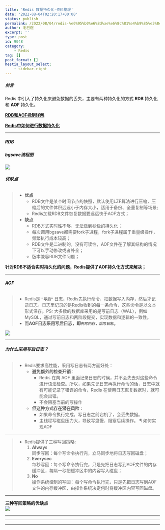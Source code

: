 ```yaml
---
title: 'Redis 数据持久化-资料整理'
date: '2022-08-04T02:20:17+00:00'
status: publish
permalink: /2022/08/04/redis-%e6%95%b0%e6%8d%ae%e6%8c%81%e4%b9%85%e5%8c%96-%e8%b5%84%e6%96%99%e6%95%b4%e7%90%86
author: 毛巳煜
excerpt: ''
type: post
id: 9048
category:
    - Redis
tag: []
post_format: []
hestia_layout_select:
    - sidebar-right
---
```

##### 前言

Redis 中引入了持久化来避免数据的丢失，主要有两种持久化的方式 **RDB** 持久化和 **AOF** 持久化。

**[RDB和AOF机制详解](https://pdai.tech/md/db/nosql-redis/db-redis-x-rdb-aof.html "RDB和AOF机制详解")**

**[Redis中如何进行数据持久化](https://boilingfrog.github.io/2022/01/07/redis%E4%B8%AD%E5%A6%82%E4%BD%95%E8%BF%9B%E8%A1%8C%E6%95%B0%E6%8D%AE%E6%8C%81%E4%B9%85%E5%8C%96/ "Redis中如何进行数据持久化")**

- - - - - -

##### **RDB**

##### bgsave流程图

[![](http://qiniu.dev-share.top/image/png/redis-rdb-01.png)](http://qiniu.dev-share.top/image/png/redis-rdb-01.png)

###### **优缺点**

> - **优点**
>   - RDB文件是某个时间节点的快照，默认使用LZF算法进行压缩，压缩后的文件体积远远小于内存大小，适用于备份、全量复制等场景;
>   - Redis加载RDB文件恢复数据要远远快于AOF方式；
> - **缺点**
>   - RDB方式实时性不够，无法做到秒级的持久化；
>   - 每次调用bgsave都需要fork子进程，fork子进程属于重量级操作，频繁执行成本较高；
>   - RDB文件是二进制的，没有可读性，AOF文件在了解其结构的情况下可以手动修改或者补全；
>   - 版本兼容RDB文件问题；

**针对RDB不适合实时持久化的问题，Redis提供了AOF持久化方式来解决；**

- - - - - -

###### **AOF**

> - Redis是 **`"写后"`** 日志，Redis先执行命令，把数据写入内存，然后才记录日志。日志里记录的是Redis收到的每一条命令，这些命令是以文本形式保存。PS: 大多数的数据库采用的是写前日志（WAL），例如MySQL，通过写前日志和两阶段提交，实现数据和逻辑的一致性。
> - 而**AOF日志采用写后日志，即`先写内存，后写日志`。**

[![](http://qiniu.dev-share.top/image/jpg/redis-aof-01.jpg)](http://qiniu.dev-share.top/image/jpg/redis-aof-01.jpg)

- - - - - -

###### **为什么采用写后日志？**

> - Redis要求高性能，采用写日志有两方面好处： 
>   - **避免额外的检查开销**： 
>       - Redis 在向 AOF 里面记录日志的时候，并不会先去对这些命令进行语法检查。所以，如果先记日志再执行命令的话，日志中就有可能记录了错误的命令，Redis 在使用日志恢复数据时，就可能会出错。
>       - 不会阻塞当前的写操作
>   - **但这种方式存在潜在风险**： 
>       - 如果命令执行完成，写日志之前宕机了，会丢失数据。
>       - 主线程写磁盘压力大，导致写盘慢，阻塞后续操作。 ¶ 如何实现AOF

- - - - - -

> - Redis提供了三种写回策略: 
>   1. **Always**  
>        同步写回：每个写命令执行完，立马同步地将日志写回磁盘；
>   2. **Everysec**  
>        每秒写回：每个写命令执行完，只是先把日志写到AOF文件的内存缓冲区，每隔一秒把缓冲区中的内容写入磁盘；
>   3. **No**  
>        操作系统控制的写回：每个写命令执行完，只是先把日志写到AOF文件的内存缓冲区，由操作系统决定何时将缓冲区内容写回磁盘。

- - - - - -

**三种写回策略的优缺点**  
[![](http://qiniu.dev-share.top/image/jpg/redis-aof-2.jpg)](http://qiniu.dev-share.top/image/jpg/redis-aof-2.jpg)

- - - - - -

- - - - - -

- - - - - -